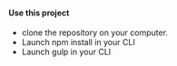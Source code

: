 #### Use this project

* clone the repository on your computer.
* Launch npm install in your CLI
* Launch gulp in your CLI
